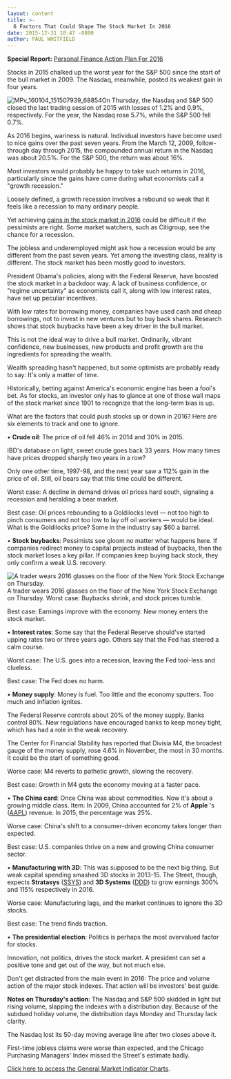 ```yaml
---
layout: content
title: >-
  6 Factors That Could Shape The Stock Market In 2016
date: 2015-12-31 18:47 -0800
author: PAUL WHITFIELD
---
```






**Special Report:** [Personal Finance Action Plan For 2016](http://news.investors.com/special-report/787619-personal-finance-action-plan-for-2016.aspx)


Stocks in 2015 chalked up the worst year for the S&P 500 since the start of the bull market in 2009. The Nasdaq, meanwhile, posted its weakest gain in four years.


![MPv_160104_151507939_68854](http://ibdcmsprod10/wp-content/uploads/2015/12/MPv_160104_151507939_68854.png)On Thursday, the Nasdaq and S&P 500 closed the last trading session of 2015 with losses of 1.2% and 0.9%, respectively. For the year, the Nasdaq rose 5.7%, while the S&P 500 fell 0.7%.


As 2016 begins, wariness is natural. Individual investors have become used to nice gains over the past seven years. From the March 12, 2009, follow-through day through 2015, the compounded annual return in the Nasdaq was about 20.5%. For the S&P 500, the return was about 16%.


Most investors would probably be happy to take such returns in 2016, particularly since the gains have come during what economists call a "growth recession."


Loosely defined, a growth recession involves a rebound so weak that it feels like a recession to many ordinary people.


Yet achieving [gains in the stock market in 2016](http://news.investors.com/special-report/787619-personal-finance-action-plan-for-2016.aspx) could be difficult if the pessimists are right. Some market watchers, such as Citigroup, see the chance for a recession.


The jobless and underemployed might ask how a recession would be any different from the past seven years. Yet among the investing class, reality is different. The stock market has been mostly good to investors.


President Obama's policies, along with the Federal Reserve, have boosted the stock market in a backdoor way. A lack of business confidence, or "regime uncertainty" as economists call it, along with low interest rates, have set up peculiar incentives.


With low rates for borrowing money, companies have used cash and cheap borrowings, not to invest in new ventures but to buy back shares. Research shows that stock buybacks have been a key driver in the bull market.


This is not the ideal way to drive a bull market. Ordinarily, vibrant confidence, new businesses, new products and profit growth are the ingredients for spreading the wealth.


Wealth spreading hasn't happened, but some optimists are probably ready to say: It's only a matter of time.


Historically, betting against America's economic engine has been a fool's bet. As for stocks, an investor only has to glance at one of those wall maps of the stock market since 1901 to recognize that the long-term bias is up.


What are the factors that could push stocks up or down in 2016? Here are six elements to track and one to ignore.


• **Crude oil**: The price of oil fell 46% in 2014 and 30% in 2015.


IBD's database on light, sweet crude goes back 33 years. How many times have prices dropped sharply two years in a row?


Only one other time, 1997-98, and the next year saw a 112% gain in the price of oil. Still, oil bears say that this time could be different.


Worst case: A decline in demand drives oil prices hard south, signaling a recession and heralding a bear market.


Best case: Oil prices rebounding to a Goldilocks level — not too high to pinch consumers and not too low to lay off oil workers — would be ideal. What is the Goldilocks price? Some in the industry say $60 a barrel.


• **Stock buybacks**: Pessimists see gloom no matter what happens here. If companies redirect money to capital projects instead of buybacks, then the stock market loses a key pillar. If companies keep buying back stock, they only confirm a weak U.S. recovery.


![A trader wears 2016 glasses on the floor of the New York Stock Exchange on Thursday.](http://ibdcmsprod10/wp-content/uploads/2015/12/A1TWO010416-1-640x360.jpg)A trader wears 2016 glasses on the floor of the New York Stock Exchange on Thursday.
Worst case: Buybacks shrink, and stock prices tumble.


Best case: Earnings improve with the economy. New money enters the stock market.


• **Interest rates**: Some say that the Federal Reserve should've started upping rates two or three years ago. Others say that the Fed has steered a calm course.


Worst case: The U.S. goes into a recession, leaving the Fed tool-less and clueless.


Best case: The Fed does no harm.


• **Money supply**: Money is fuel. Too little and the economy sputters. Too much and inflation ignites.


The Federal Reserve controls about 20% of the money supply. Banks control 80%. New regulations have encouraged banks to keep money tight, which has had a role in the weak recovery.


The Center for Financial Stability has reported that Divisia M4, the broadest gauge of the money supply, rose 4.6% in November, the most in 30 months. It could be the start of something good.


Worse case: M4 reverts to pathetic growth, slowing the recovery.


Best case: Growth in M4 gets the economy moving at a faster pace.


• **The China card**: Once China was about commodities. Now it's about a growing middle class. Item: In 2009, China accounted for 2% of **Apple** 's ([AAPL](https://research.investors.com/quote.aspx?symbol=AAPL)) revenue. In 2015, the percentage was 25%.


Worse case: China's shift to a consumer-driven economy takes longer than expected.


Best case: U.S. companies thrive on a new and growing China consumer sector.


• **Manufacturing with 3D**: This was supposed to be the next big thing. But weak capital spending smashed 3D stocks in 2013-15. The Street, though, expects **Stratasys** ([SSYS](https://research.investors.com/quote.aspx?symbol=SSYS)) and **3D Systems** ([DDD](https://research.investors.com/quote.aspx?symbol=DDD)) to grow earnings 300% and 115% respectively in 2016.


Worse case: Manufacturing lags, and the market continues to ignore the 3D stocks.


Best case: The trend finds traction.


• **The presidential election**: Politics is perhaps the most overvalued factor for stocks.


Innovation, not politics, drives the stock market. A president can set a positive tone and get out of the way, but not much else.


Don't get distracted from the main event in 2016: The price and volume action of the major stock indexes. That action will be investors' best guide.


**Notes on Thursday's action**: The Nasdaq and S&P 500 skidded in light but rising volume, slapping the indexes with a distribution day. Because of the subdued holiday volume, the distribution days Monday and Thursday lack clarity.


The Nasdaq lost its 50-day moving average line after two closes above it.


First-time jobless claims were worse than expected, and the Chicago Purchasing Managers' Index missed the Street's estimate badly.


[Click here to access the General Market Indicator Charts](https://www.investors.com/pdf/GMI_010416.pdf).




